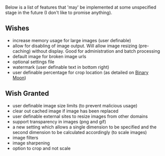 Below is a list of features that 'may' be implemented at some unspecified stage in the future (I don't like to promise anything).

## Wishes ##

  * increase memory usage for large images (user definable)
  * allow for disabling of image output. Will allow image resizing (pre-caching) without display. Good for administration and batch processing
  * default image for broken image urls
  * optional settings file
  * watermark (user definable text in bottom right)
  * user definable percentage for crop location (as detailed on [Binary Moon](http://www.binarymoon.co.uk/2010/08/timthumb-part-4-moving-crop-location/comment-page-1/#comment-31799))

## Wish Granted ##

  * user definable image size limits (to prevent malicious usage)
  * clear out cached image if image has been replaced
  * user definable external sites to resize images from other domains
  * support transparency in images (png and gif)
  * a new setting which allows a single dimension to be specified and the second dimension to be calculated accordingly (to scale images)
  * image filters
  * image sharpening
  * option to crop and not scale